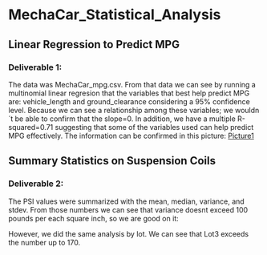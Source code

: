 # MechaCar_Statistical_Analysis

##  Linear Regression to Predict MPG
### Deliverable 1:
The data was MechaCar_mpg.csv. From that data we can see by running a multinomial linear regresion that the variables that best help predict MPG are: vehicle_length and ground_clearance considering a 95% confidence level. Because we can see a relationship among these variables; we wouldn´t be able to confirm that the slope=0. In addition, we have a multiple R-squared=0.71 suggesting that some of the variables used can help predict MPG effectively.
The information can be confirmed in this picture:
[Picture1](https://github.com/karen-trena/MechaCar_Statistical_Analysis/blob/main/Picture1.png)

## Summary Statistics on Suspension Coils
### Deliverable 2:
The PSI values were summarized with the mean, median, variance, and stdev. From those numbers we can see that variance doesnt exceed 100 pounds per each square inch, so we are good on it:

However, we did the same analysis by lot. We can see that Lot3 exceeds the number up to 170.
